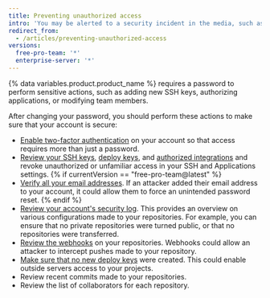 ```yaml
---
title: Preventing unauthorized access
intro: 'You may be alerted to a security incident in the media, such as the discovery of the [Heartbleed bug](http://heartbleed.com/), or your computer could be stolen while you''re signed in to {% data variables.product.product_location %}. In such cases, changing your password prevents any unintended future access to your account and projects.'
redirect_from:
  - /articles/preventing-unauthorized-access
versions:
  free-pro-team: '*'
  enterprise-server: '*'
---
```


{% data variables.product.product_name %} requires a password to perform sensitive actions, such as adding new SSH keys, authorizing applications, or modifying team members.

After changing your password, you should perform these actions to make sure that your account is secure:

- [Enable two-factor authentication](/articles/about-two-factor-authentication) on your account so that access requires more than just a password.
- [Review your SSH keys](/articles/reviewing-your-ssh-keys), [deploy keys](/articles/reviewing-your-deploy-keys), and [authorized integrations](/articles/reviewing-your-authorized-integrations) and revoke unauthorized or unfamiliar access in your SSH and Applications settings.
{% if currentVersion == "free-pro-team@latest" %}
- [Verify all your email addresses](/articles/verifying-your-email-address). If an attacker added their email address to your account, it could allow them to force an unintended password reset.
{% endif %}
- [Review your account's security log](/github/authenticating-to-github/reviewing-your-security-log). This provides an overview on various configurations made to your repositories. For example, you can ensure that no private repositories were turned public, or that no repositories were transferred.
- [Review the webhooks](/articles/creating-webhooks) on your repositories. Webhooks could allow an attacker to intercept pushes made to your repository.
- [Make sure that no new deploy keys](/guides/managing-deploy-keys/#deploy-keys) were created. This could enable outside servers access to your projects.
- Review recent commits made to your repositories.
- Review the list of collaborators for each repository.
